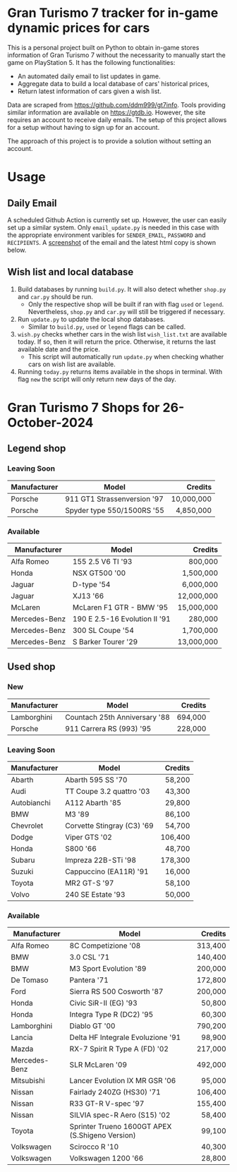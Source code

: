 # Gran Turismo 7 tracker for in-game dynamic prices for cars

This is a personal project built on Python to obtain in-game stores information of Gran Turismo 7 without the necessarity to manually start the game on PlayStation 5. It has the following functionalities:

- An automated daily email to list updates in game.
- Aggregate data to build a local database of cars' historical prices,
- Return latest information of cars given a wish list.

Data are scraped from https://github.com/ddm999/gt7info. Tools providing similar information are available on https://gtdb.io. However, the site requires an account to receive daily emails. The setup of this project allows for a setup without having to sign up for an account.

The approach of this project is to provide a solution without setting an account.

# Usage

## Daily Email

A scheduled Github Action is currently set up. However, the user can easily set up a similar system. Only `email_update.py` is needed in this case with the appropriate environment varibles for `SENDER_EMAIL`, `PASSWORD` and `RECIPIENTS`. A [screenshot](https://raw.githubusercontent.com/marcohoucheng/Gran-Turismo-7-Price-Tracker/main/data/email_screenshot.png) of the email and the latest html copy is shown below.

## Wish list and local database

1. Build databases by running `build.py`. It will also detect whether `shop.py` and `car.py` should be run.
    - Only the respective shop will be built if ran with flag `used` or `legend`. Nevertheless, `shop.py` and `car.py` will still be triggered if necessary.
2. Run `update.py` to update the local shop databases.
    - Similar to `build.py`, `used` or `legend` flags can be called.
3. `wish.py` checks whether cars in the wish list `wish_list.txt` are available today. If so, then it will return the price. Otherwise, it returns the last available date and the price.
    - This script will automatically run `update.py` when checking whather cars on wish list are available.
4. Running `today.py` returns items available in the shops in terminal. With flag `new` the script will only return new days of the day.


# Gran Turismo 7 Shops for 26-October-2024



## Legend shop

### Leaving Soon
 | Manufacturer | Model | Credits |
 | --- | --- | --: |
|Porsche|911 GT1 Strassenversion '97|10,000,000|
|Porsche|Spyder type 550/1500RS '55|4,850,000|

### Available
 | Manufacturer | Model | Credits |
 | --- | --- | --: |
|Alfa Romeo|155 2.5 V6 TI '93|800,000|
|Honda|NSX GT500 '00|1,500,000|
|Jaguar|D-type '54|6,000,000|
|Jaguar|XJ13 '66|12,000,000|
|McLaren|McLaren F1 GTR - BMW '95|15,000,000|
|Mercedes-Benz|190 E 2.5-16 Evolution II '91|280,000|
|Mercedes-Benz|300 SL Coupe '54|1,700,000|
|Mercedes-Benz|S Barker Tourer '29|13,000,000|


## Used shop

### New
 | Manufacturer | Model | Credits |
 | --- | --- | --: |
|Lamborghini|Countach 25th Anniversary '88|694,000|
|Porsche|911 Carrera RS (993) '95|228,000|

### Leaving Soon
 | Manufacturer | Model | Credits |
 | --- | --- | --: |
|Abarth|Abarth 595 SS '70|58,200|
|Audi|TT Coupe 3.2 quattro '03|43,300|
|Autobianchi|A112 Abarth '85|29,800|
|BMW|M3 '89|86,100|
|Chevrolet|Corvette Stingray (C3) '69|54,700|
|Dodge|Viper GTS '02|106,400|
|Honda|S800 '66|48,700|
|Subaru|Impreza 22B-STi '98|178,300|
|Suzuki|Cappuccino (EA11R) '91|16,000|
|Toyota|MR2 GT-S '97|58,100|
|Volvo|240 SE Estate '93|50,000|

### Available
 | Manufacturer | Model | Credits |
 | --- | --- | --: |
|Alfa Romeo|8C Competizione '08|313,400|
|BMW|3.0 CSL '71|140,400|
|BMW|M3 Sport Evolution '89|200,000|
|De Tomaso|Pantera '71|172,800|
|Ford|Sierra RS 500 Cosworth '87|200,000|
|Honda|Civic SiR-II (EG) '93|50,800|
|Honda|Integra Type R (DC2) '95|60,300|
|Lamborghini|Diablo GT '00|790,200|
|Lancia|Delta HF Integrale Evoluzione '91|98,900|
|Mazda|RX-7 Spirit R Type A (FD) '02|217,000|
|Mercedes-Benz|SLR McLaren '09|492,000|
|Mitsubishi|Lancer Evolution IX MR GSR '06|95,000|
|Nissan|Fairlady 240ZG (HS30) '71|106,400|
|Nissan|R33 GT-R V-spec '97|155,400|
|Nissan|SILVIA spec-R Aero (S15) '02|58,400|
|Toyota|Sprinter Trueno 1600GT APEX (S.Shigeno Version)|99,100|
|Volkswagen|Scirocco R '10|40,300|
|Volkswagen|Volkswagen 1200 '66|28,800|
